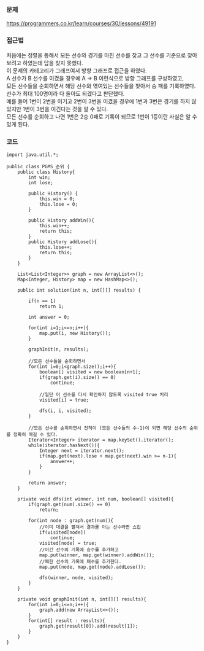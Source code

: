 ### 문제
https://programmers.co.kr/learn/courses/30/lessons/49191

### 접근법
처음에는 정렬을 통해서 모든 선수와 경기를 마친 선수를 찾고 그 선수를 기준으로 찾아보려고 하였는데 답을 찾지 못했다.   
이 문제의 카테고리가 그래프여서 방향 그래프로 접근을 하였다.   
A 선수가 B 선수를 이겼을 경우에 A -> B 이런식으로 방향 그래프를 구성하였고,   
모든 선수들을 순회하면서 해당 선수와 엮여있는 선수들을 찾아서 승 패를 기록하였다.   
선수가 최대 100명이라 다 돌아도 되겠다고 판단했다.   
예를 들어 1번이 2번을 이기고 2번이 3번을 이겼을 경우에 1번과 3번은 경기를 하지 않았지만 1번이 3번을 이긴다는 것을 알 수 있다.   
모든 선수를 순회하고 나면 1번은 2승 0패로 기록이 되므로 1번이 1등이란 사실은 알 수 있게 된다.


### 코드
```
import java.util.*;

public class PGMS_순위 {
    public class History{
        int win;
        int lose;

        public History() {
            this.win = 0;
            this.lose = 0;
        }

        public History addWin(){
            this.win++;
            return this;
        }
        public History addLose(){
            this.lose++;
            return this;
        }
    }

    List<List<Integer>> graph = new ArrayList<>();
    Map<Integer, History> map = new HashMap<>();

    public int solution(int n, int[][] results) {

        if(n == 1)
            return 1;

        int answer = 0;

        for(int i=1;i<=n;i++){
            map.put(i, new History());
        }

        graphInit(n, results);

        //모든 선수들을 순회하면서
        for(int i=0;i<graph.size();i++){
            boolean[] visited = new boolean[n+1];
            if(graph.get(i).size() == 0)
                continue;

            //일단 이 선수를 다시 확인하지 않도록 visited true 처리
            visited[i] = true;

            dfs(i, i, visited);
        }

        //모든 선수를 순회하면서 전적이 (모든 선수들의 수-1)이 되면 해당 선수의 순위를 정확히 매길 수 있다.
        Iterator<Integer> iterator = map.keySet().iterator();
        while(iterator.hasNext()){
            Integer next = iterator.next();
            if(map.get(next).lose + map.get(next).win >= n-1){
                answer++;
            }
        }

        return answer;
    }

    private void dfs(int winner, int num, boolean[] visited){
        if(graph.get(num).size() == 0)
            return;

        for(int node : graph.get(num)){
            //이미 대결을 펼쳐서 결과를 아는 선수라면 스킵
            if(visited[node])
                continue;
            visited[node] = true;
            //이긴 선수의 기록에 승수를 추가하고
            map.put(winner, map.get(winner).addWin());
            //패한 선수의 기록에 패수를 추가한다.
            map.put(node, map.get(node).addLose());

            dfs(winner, node, visited);
        }
    }

    private void graphInit(int n, int[][] results){
        for(int i=0;i<=n;i++){
            graph.add(new ArrayList<>());
        }
        for(int[] result : results){
            graph.get(result[0]).add(result[1]);
        }
    }
}

```